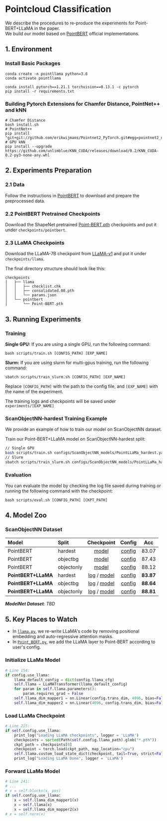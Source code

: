 # Pointcloud Classification
We describe the procedures to re-produce the experiments for Point-BERT+LLaMA in the paper.  
We build our model based on [PointBERT](https://github.com/lulutang0608/Point-BERT) official implementations.

## 1. Environment
### Install Basic Packages
```
conda create -n pointllama python=3.8
conda activate pointllama
```

```
conda install pytorch==1.21.1 torchvision==0.13.1 -c pytorch
pip install -r requirements.txt
```

### Building Pytorch Extensions for Chamfer Distance, PointNet++ and kNN
```
# Chamfer Distance
bash install.sh
# PointNet++
pip install "git+git://github.com/erikwijmans/Pointnet2_PyTorch.git#egg=pointnet2_ops&subdirectory=pointnet2_ops_lib"
# GPU kNN
pip install --upgrade https://github.com/unlimblue/KNN_CUDA/releases/download/0.2/KNN_CUDA-0.2-py3-none-any.whl
```

## 2. Experiments Preparation
### 2.1 Data 
Follow the instructions in [PointBERT](https://github.com/lulutang0608/Point-BERT/blob/master/DATASET.md) to download and prepare the preprocessed data.

### 2.2 PointBERT Pretrained Checkpoints
Download the ShapeNet pretrained [Point-BERT.pth](https://cloud.tsinghua.edu.cn/f/202b29805eea45d7be92/?dl=1) checkpoints and put it under `checkpoints/pointbert`.

### 2.3 LLaMA Checkpoints
Download the LLaMA-7B checkpoint from [LLaMA-v1](https://github.com/facebookresearch/llama/tree/llama_v1) and put it under `checkpoints/llama`.

The final directory structure should look like this:
```
checkpoints
│   ├── llama 
│   │   ├── checklist.chk
│   │   ├── consolidated.00.pth
│   │   └── params.json
│   └── pointbert
│       └── Point-BERT.pth
```

## 3. Running Experiments
### Training

**Single GPU:** If you are using a single GPU, run the following command:
```shell
bash scripts/train.sh [CONFIG_PATH] [EXP_NAME]
```

**Slurm:**  If you are using slurm for multi-gpus training, run the following command:
```shell
sbatch scripts/train_slurm.sh [CONFIG_PATH] [EXP_NAME]
```

Replace `[CONFIG_PATH]` with the path to the config file, and `[EXP_NAME]` with the name of the experiment.

The training logs and checkpoints will be saved under `experiments/[EXP_NAME]`

### ScanObjectNN-hardest Training Example
We provide an example of how to train our model on ScanObjectNN dataset.

Train our Point-BERT+LLaMA model on ScanObjectNN-hardest split:
```bash
// Single GPU
bash scripts/train.sh configs/ScanObjectNN_models/PointLLaMa_hardest.yaml PointTransformer_LLaMA
// Slurm
sbatch scripts/train_slurm.sh configs/ScanObjectNN_models/PointLLaMa_hardest.yaml PointTransformer_LLaMA
``` 

### Evaluation
You can evaluate the model by checking the log file saved during training or running the following command with the checkpoint:
```shell
bash scripts/eval.sh [CONFIG_PATH] [CKPT_PATH]
```

## 4. Model Zoo

### ScanObjectNN Dataset
| Model | Split | Checkpoint | Config | Acc |
| :-- | :-- | :--: | :--: | :--: |
| PointBERT | hardest | [model](https://cloud.tsinghua.edu.cn/f/2edb5b2810dc4bd9b796/?dl=1) | [config](configs/ScanObjectNN_models/PointTransformer_hardest.yaml) | 83.07 |
| PointBERT | objectbg | [model](https://cloud.tsinghua.edu.cn/f/c66c28c771e24cd588ad/?dl=1) | [config](configs/ScanObjectNN_models/PointTransformer_objectbg.yaml) | 87.43 |
| PointBERT | objectonly | [model](https://cloud.tsinghua.edu.cn/f/60260a3cbd8940f5bf0d/?dl=1) | [config](configs/ScanObjectNN_models/PointTransformer_objectonly.yaml) | 88.12 |
| **PointBERT+LLaMA** | hardest | [log](https://uofi.box.com/s/v68h8moyfrl2zgak60ruyai765fusnah) / [model](https://uofi.box.com/s/5ks3efjdt91itzxoclfrqu6drht3w645) | [config](configs/ScanObjectNN_models/PointLLaMa_hardest.yaml) | **83.87** |
| **PointBERT+LLaMA**  | objectbg | [log](https://uofi.box.com/s/7e1ek3ncerq028u427feacx2qzm6jcdw) / [model](https://uofi.box.com/s/xwkvypnwcn50fbcc0kxw8f5woc09gkoe) | [config](configs/ScanObjectNN_models/PointLLaMa_objectbg.yaml) | **88.64**| 
| **PointBERT+LLaMA** | objectonly | [log](https://uofi.box.com/s/4hnr4abikyhj74p31zwpk4deqrquxuw0) / [model](https://uofi.box.com/s/tcyur9pqm7ohbfka4fkjkqw2gtpbdrv5) | [config](configs/ScanObjectNN_models/PointLLaMa_objectonly.yaml) | **88.81** |

***ModelNet Dataset**: TBD*

## 5. Key Places to Watch
* In [`llama.py`](./models/llama.py), we re-write LLaMA's code by removing positional embedding and auto-regressive attention masks.
* In [`Point_BERT.py`](./models/Point_BERT.py), we add the LLaMA layer to Point-BERT according to user's config.

### Initialize LLaMa Model
```python
# Line 154:
if config.use_llama:
    llama_default_config = dict(config.llama_cfg)
    self.llama = LLaMATransformer(llama_default_config)
    for param in self.llama.parameters():
        param.requires_grad = False
    self.llama_dim_mapper1 = nn.Linear(config.trans_dim, 4096, bias=False)
    self.llama_dim_mapper2 = nn.Linear(4096, config.trans_dim, bias=False)
```

### Load LLaMa Checkpoint
```python
# Line 215:
if self.config.use_llama:
    print_log("Loading LLaMA checkpoints", logger = 'LLaMA')
    checkpoints = sorted(Path(self.config.llama_path).glob("*.pth"))
    ckpt_path = checkpoints[0]
    checkpoint = torch.load(ckpt_path, map_location="cpu")
    self.llama.custom_load_state_dict(checkpoint, tail=True, strict=False)
    print_log("Loading LLaMA Done", logger = 'LLaMA')
```

### Forward LLaMa Model
```python
# Line 241:
# ...
# x = self.blocks(x, pos)
if self.config.use_llama:
    x = self.llama_dim_mapper1(x)
    x = self.llama(x)
    x = self.llama_dim_mapper2(x)
# x = self.norm(x)
```